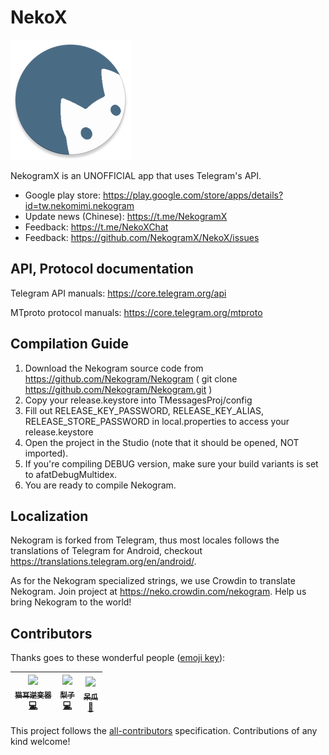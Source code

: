 # NekoX
![Logo](https://raw.githubusercontent.com/NekogramX/NekoX/master/TMessagesProj/src/main/res/mipmap-xxxhdpi/ic_launcher.png)  

NekogramX is an UNOFFICIAL app that uses Telegram's API.

- Google play store: https://play.google.com/store/apps/details?id=tw.nekomimi.nekogram
- Update news (Chinese): https://t.me/NekogramX
- Feedback: https://t.me/NekoXChat
- Feedback: https://github.com/NekogramX/NekoX/issues

## API, Protocol documentation

Telegram API manuals: https://core.telegram.org/api

MTproto protocol manuals: https://core.telegram.org/mtproto

## Compilation Guide

1. Download the Nekogram source code from https://github.com/Nekogram/Nekogram ( git clone https://github.com/Nekogram/Nekogram.git )
2. Copy your release.keystore into TMessagesProj/config
3. Fill out RELEASE_KEY_PASSWORD, RELEASE_KEY_ALIAS, RELEASE_STORE_PASSWORD in local.properties to access your  release.keystore
4. Open the project in the Studio (note that it should be opened, NOT imported).
5. If you're compiling DEBUG version, make sure your build variants is set to afatDebugMultidex.
6. You are ready to compile Nekogram.

## Localization

Nekogram is forked from Telegram, thus most locales follows the translations of Telegram for Android, checkout https://translations.telegram.org/en/android/.

As for the Nekogram specialized strings, we use Crowdin to translate Nekogram. Join project at https://neko.crowdin.com/nekogram. Help us bring Nekogram to the world!

## Contributors

Thanks goes to these wonderful people ([emoji key](https://allcontributors.org/docs/en/emoji-key)):

<!-- ALL-CONTRIBUTORS-LIST:START - Do not remove or modify this section -->
| [<img src="https://avatars2.githubusercontent.com/u/42698724?s=460&v=4" width="80px;"/><br /><sub>猫耳逆变器</sub>](https://github.com/NekoInverter)<br />[💻](https://github.com/Nekogram/Nekogram/commits?author=NekoInverter "Code") | [<img src="https://avatars1.githubusercontent.com/u/18373361?s=460&v=4" width="80px;"/><br /><sub>梨子</sub>](https://github.com/rikakomoe)<br />[💻](https://github.com/Nekogram/Nekogram/commits?author=rikakomoe "Code") | [<img src="https://i.loli.net/2020/01/17/e9Z5zkG7lNwUBPE.jpg" width="80px;"/><br /><sub>呆瓜</sub>](https://t.me/Duang)<br /> [🎨](#design-duang "Design") |
| :---: | :---: | :---: |
<!-- ALL-CONTRIBUTORS-LIST:END -->

This project follows the [all-contributors](https://github.com/kentcdodds/all-contributors) specification. Contributions of any kind welcome!
